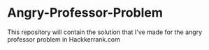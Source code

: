 # Angry-Professor-Problem
This repository will contain the solution that I've made for the angry professor problem in Hackkerrank.com
